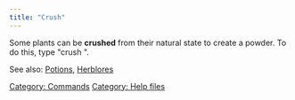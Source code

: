 ```yaml
---
title: "Crush"
---
```


Some plants can be **crushed** from their natural state to create a
powder. To do this, type "crush <plant>".

See also: [Potions](Potions "wikilink"),
[Herblores](Herblores "wikilink")

[Category: Commands](Category:_Commands "wikilink") [Category: Help
files](Category:_Help_files "wikilink")